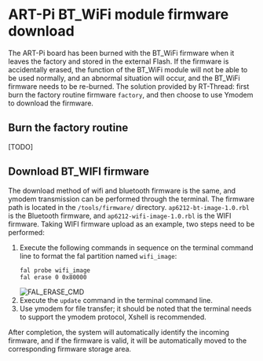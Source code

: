 # ART-Pi BT_WiFi module firmware download

The ART-Pi board has been burned with the BT_WiFi firmware when it leaves the factory and stored in the external Flash. If the firmware is accidentally erased, the function of the BT_WiFi module will not be able to be used normally, and an abnormal situation will occur, and the BT_WiFi firmware needs to be re-burned. The solution provided by RT-Thread: first burn the factory routine firmware `factory`, and then choose to use Ymodem to download the firmware.

## Burn the factory routine

[TODO]

## Download BT_WIFI firmware

The download method of wifi and bluetooth firmware is the same, and ymodem transmission can be performed through the terminal. The firmware path is located in the `/tools/firmware/` directory. `ap6212-bt-image-1.0.rbl` is the Bluetooth firmware, and `ap6212-wifi-image-1.0.rbl` is the WIFI firmware. Taking WIFI firmware upload as an example, two steps need to be performed:

1. Execute the following commands in sequence on the terminal command line to format the fal partition named `wifi_image`:
    ````
    fal probe wifi_image
    fal erase 0 0x80000
    ````
    ![FAL_ERASE_CMD](./figures/fal_erase_cmd.png)
2. Execute the `update` command in the terminal command line.
3. Use ymodem for file transfer; it should be noted that the terminal needs to support the ymodem protocol, Xshell is recommended.

After completion, the system will automatically identify the incoming firmware, and if the firmware is valid, it will be automatically moved to the corresponding firmware storage area.